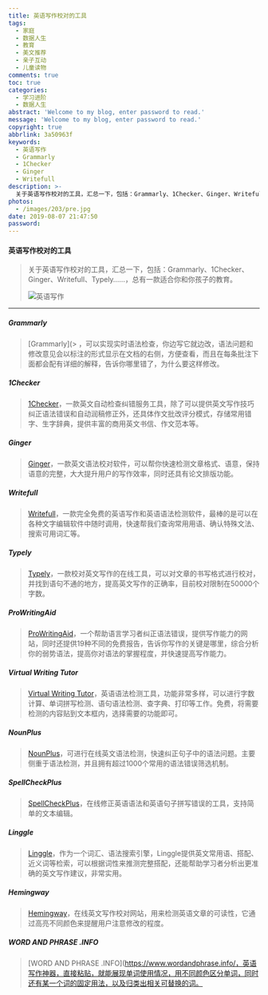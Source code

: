 ```yaml
---
title: 英语写作校对的工具
tags:
  - 家庭
  - 数据人生
  - 教育
  - 美文推荐
  - 亲子互动
  - 儿童读物
comments: true
toc: true
categories:
  - 学习进阶
  - 数据人生
abstract: 'Welcome to my blog, enter password to read.'
message: 'Welcome to my blog, enter password to read.'
copyright: true
abbrlink: 3a50963f
keywords:
  - 英语写作
  - Grammarly
  - 1Checker
  - Ginger
  - Writefull
description: >-
  关于英语写作校对的工具，汇总一下，包括：Grammarly、1Checker、Ginger、Writefull、Typely……，总有一款适合你和你孩子的教育。
photos:
  - /images/203/pre.jpg
date: 2019-08-07 21:47:50
password:
---
```

<script type="text/javascript" src="/js/src/bai.js"></script>

#### 英语写作校对的工具
> 关于英语写作校对的工具，汇总一下，包括：Grammarly、1Checker、Ginger、Writefull、Typely……，总有一款适合你和你孩子的教育。
>
> ![英语写作](/images/203/001.jpg)

---

##### Grammarly
> [Grammarly](> [](http://t.cn/RhJlR1N)，可以实现实时语法检查，你边写它就边改，语法问题和修改意见会以标注的形式显示在文档的右侧，方便查看，而且在每条批注下面都会配有详细的解释，告诉你哪里错了，为什么要这样修改。

##### 1Checker
> [1Checker](http://t.cn/zY5Iffi)，一款英文自动检查纠错服务工具，除了可以提供英文写作技巧纠正语法错误和自动润稿修正外，还具体作文批改评分模式，存储常用错字、生字辞典，提供丰富的商用英文书信、作文范本等。

##### Ginger
> [Ginger](http://t.cn/zO8Odtf)，一款英文语法校对软件，可以帮你快速检测文章格式、语意，保持语意的完整，大大提升用户的写作效率，同时还具有论文排版功能。

##### Writefull
> [Writefull](http://t.cn/RZbQNHx)，一款完全免费的英语写作和英语语法检测软件，最棒的是可以在各种文字编辑软件中随时调用，快速帮我们查询常用用语、确认特殊文法、搜索可用词汇等。

##### Typely
> [Typely](http://t.cn/R1qvrii)，一款校对英文写作的在线工具，可以对文章的书写格式进行校对，并找到语句不通的地方，提高英文写作的正确率，目前校对限制在50000个字数。

##### ProWritingAid
> [ProWritingAid](http://t.cn/RZnlI6h)，一个帮助语言学习者纠正语法错误，提供写作能力的网站，同时还提供19种不同的免费报告，告诉你写作的关键是哪里，综合分析你的弱势语法，提高你对语法的掌握程度，并快速提高写作能力。 

##### Virtual Writing Tutor
> [Virtual Writing Tutor](http://t.cn/RSlt4VJ)，英语语法检测工具，功能非常多样，可以进行字数计算、单词拼写检测、语句语法检测、查字典、打印等工作。免费，将需要检测的内容贴到文本框内，选择需要的功能即可。 ​

##### NounPlus
> [NounPlus](http://t.cn/RxDdSG0)，可进行在线英文语法检测，快速纠正句子中的语法问题。主要侧重于语法检测，并且拥有超过1000个常用的语法错误筛选机制。 ​

##### SpellCheckPlus
> [SpellCheckPlus](http://t.cn/RhJHhFV)，在线修正英语语法和英语句子拼写错误的工具，支持简单的文本编辑。

##### Linggle
> [Linggle](http://t.cn/R713eap)，作为一个词汇、语法搜索引擎，Linggle提供英文常用语、搭配、近义词等检索，可以根据词性来推测完整搭配，还能帮助学习者分析出更准确的英文写作建议，非常实用。

##### Hemingway
> [Hemingway](http://www.hemingwayapp.com)，在线英文写作校对网站，用来检测英语文章的可读性，它通过高亮不同颜色来提醒用户注意修改的程度。 ​


##### WORD AND PHRASE .INFO
> [WORD AND PHRASE .INFO](https://www.wordandphrase.info/，英语写作神器，直接粘贴，就能展现单词使用情况，用不同颜色区分单词，同时还有某一个词的固定用法，以及归类出相关可替换的词。
